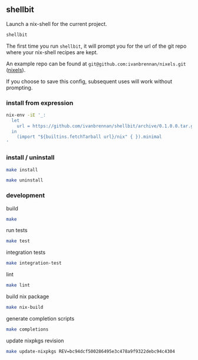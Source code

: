 ## shellbit

Launch a nix-shell for the current project.
```sh
shellbit
```

The first time you run `shellbit`, it will prompt you for the url of the git
repo where your nix-shell recipes are kept.

An example repo can be found at `git@github.com:ivanbrennan/nixels.git`
([nixels](https://github.com/ivanbrennan/nixels)).

If you choose to save this config, subsequent uses will work without prompting.

### install from expression

```sh
nix-env -iE '_:
  let
    url = https://github.com/ivanbrennan/shellbit/archive/0.1.0.0.tar.gz;
  in
    (import "${builtins.fetchTarball url}/nix" { }).minimal
'
```

### install / uninstall

```sh
make install
```

```sh
make uninstall
```

### development

build
```sh
make
```

run tests
```sh
make test
```

integration tests
```sh
make integration-test
```

lint
```sh
make lint
```

build nix package
```sh
make nix-build
```

generate completion scripts
```sh
make completions
```

update nixpkgs revision
```sh
make update-nixpkgs REV=bc94dcf500286495e3c478a9f9322debc94c4304
```
